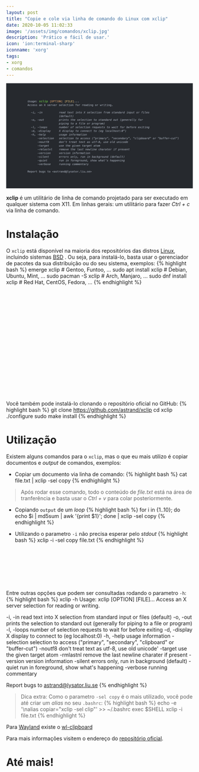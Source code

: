 ```yaml
---
layout: post
title: "Copie e cole via linha de comando do Linux com xclip"
date: 2020-10-05 11:02:33
image: '/assets/img/comandos/xclip.jpg'
description: 'Prático e fácil de usar.'
icon: 'ion:terminal-sharp'
iconname: 'xorg'
tags:
- xorg
- comandos
---
```


![Copie e cole via linha de comando do Linux com xclip](/assets/img/comandos/xclip.jpg)

**xclip** é um utilitário de linha de comando projetado para ser executado em qualquer sistema com X11. Em linhas gerais: um utilitário para fazer *Ctrl + c* via linha de comando.

# Instalação
O `xclip` está disponível na maioria dos repositórios das distros [Linux](https://terminalroot.com.br/tags/linux), incluindo sistemas [BSD](https://terminalroot.com.br/tags/#bsd) . Ou seja, para instalá-lo, basta usar o gerenciador de pacotes da sua distribuição ou do seu sistema, exemplos:
{% highlight bash %}
emerge xclip # Gentoo, Funtoo, ...
sudo apt install xclip # Debian, Ubuntu, Mint, ...
sudo pacman -S xclip # Arch, Manjaro, ...
sudo dnf install xclip # Red Hat, CentOS, Fedora, ...
{% endhighlight %}

<!-- QUADRADO -->
<script async src="//pagead2.googlesyndication.com/pagead/js/adsbygoogle.js"></script>
<ins class="adsbygoogle"
style="display:inline-block;width:336px;height:280px"
data-ad-client="ca-pub-2838251107855362"
data-ad-slot="5351066970"></ins>
<script>
(adsbygoogle = window.adsbygoogle || []).push({});
</script>

Você também pode instalá-lo clonando o repositório oficial no GitHub:
{% highlight bash %}
git clone https://github.com/astrand/xclip
cd xclip
./configure
sudo make install
{% endhighlight %}

# Utilização
Existem alguns comandos para o `xclip`, mas o que eu mais utilizo é copiar documentos e *output* de comandos, exemplos:
+ Copiar um documento via linha de comando:
{% highlight bash %}
cat file.txt | xclip -sel copy
{% endhighlight %}
> Após rodar esse comando, todo o conteúdo de *file.txt* está na área de tranferência e basta usar o *Ctrl + v* para colar posteriormente.

+ Copiando `output` de um *loop*
{% highlight bash %}
for i in {1..10}; do echo $i | md5sum | awk '{print $1}'; done | xclip -sel copy
{% endhighlight %}

+ Utilizando o parametro `-i` não precisa esperar pelo *stdout*
{% highlight bash %}
xclip -i -sel copy file.txt
{% endhighlight %}

<!-- MINI ANÚNCIO -->
<script async src="//pagead2.googlesyndication.com/pagead/js/adsbygoogle.js"></script>
<!-- Games Root -->
<ins class="adsbygoogle"
style="display:inline-block;width:730px;height:95px"
data-ad-client="ca-pub-2838251107855362"
data-ad-slot="5351066970"></ins>
<script>
(adsbygoogle = window.adsbygoogle || []).push({});
</script>

Entre outras opções que podem ser consultadas rodando o parametro `-h`:
{% highlight bash %}
xclip -h
Usage: xclip [OPTION] [FILE]...
Access an X server selection for reading or writing.

  -i, -in          read text into X selection from standard input or files
                   (default)
  -o, -out         prints the selection to standard out (generally for
                   piping to a file or program)
  -l, -loops       number of selection requests to wait for before exiting
  -d, -display     X display to connect to (eg localhost:0)
  -h, -help        usage information
      -selection   selection to access ("primary", "secondary", "clipboard" or "buffer-cut")
      -noutf8      don't treat text as utf-8, use old unicode'
      -target      use the given target atom
      -rmlastnl    remove the last newline charater if present
      -version     version information
      -silent      errors only, run in background (default)
      -quiet       run in foreground, show what's happening
      -verbose     running commentary

Report bugs to <astrand@lysator.liu.se>
{% endhighlight %}

> Dica extra: Como o parametro `-sel copy` é o mais utilizado, você pode até criar um *alias* no seu `.bashrc`:
{% highlight bash %}
echo -e '\nalias copiar="xclip -sel clip"' >> ~/.bashrc
exec $SHELL
xclip -i file.txt
{% endhighlight %}

Para [Wayland](https://terminalroot.com.br/2020/05/personalize-o-seu-ubuntu-com-wayland-sway-ulauncher-waybar.html) existe o [wl-clipboard](https://github.com/bugaevc/wl-clipboard)

Para mais informações visitem o endereço do [repositório oficial](https://github.com/astrand/xclip).

# Até mais!

<!-- RETANGULO LARGO 2 -->
<script async src="//pagead2.googlesyndication.com/pagead/js/adsbygoogle.js"></script>
<ins class="adsbygoogle"
style="display:block; text-align:center;"
data-ad-layout="in-article"
data-ad-format="fluid"
data-ad-client="ca-pub-2838251107855362"
data-ad-slot="8549252987"></ins>
<script>
(adsbygoogle = window.adsbygoogle || []).push({});
</script>


